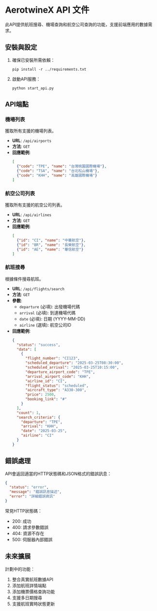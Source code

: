 # AerotwineX API 文件

此API提供航班搜尋、機場查詢和航空公司查詢的功能，支援前端應用的數據需求。

## 安裝與設定

1. 確保已安裝所需依賴：
   ```
   pip install -r ../requirements.txt
   ```

2. 啟動API服務：
   ```
   python start_api.py
   ```

## API端點

### 機場列表

獲取所有支援的機場列表。

- **URL**: `/api/airports`
- **方法**: `GET`
- **回應範例**:
  ```json
  [
    {"code": "TPE", "name": "台灣桃園國際機場"},
    {"code": "TSA", "name": "台北松山機場"},
    {"code": "KHH", "name": "高雄國際機場"}
  ]
  ```

### 航空公司列表

獲取所有支援的航空公司列表。

- **URL**: `/api/airlines`
- **方法**: `GET`
- **回應範例**:
  ```json
  [
    {"id": "CI", "name": "中華航空"},
    {"id": "BR", "name": "長榮航空"},
    {"id": "AE", "name": "華信航空"}
  ]
  ```

### 航班搜尋

根據條件搜尋航班。

- **URL**: `/api/flights/search`
- **方法**: `GET`
- **參數**:
  - `departure` (必填): 出發機場代碼
  - `arrival` (必填): 到達機場代碼
  - `date` (必填): 日期 (YYYY-MM-DD)
  - `airline` (選填): 航空公司ID
- **回應範例**:
  ```json
  {
    "status": "success",
    "data": [
      {
        "flight_number": "CI123",
        "scheduled_departure": "2025-03-25T08:30:00",
        "scheduled_arrival": "2025-03-25T10:15:00",
        "departure_airport_code": "TPE",
        "arrival_airport_code": "KHH",
        "airline_id": "CI",
        "flight_status": "scheduled",
        "aircraft_type": "A330-300",
        "price": 2500,
        "booking_link": "#"
      }
    ],
    "count": 1,
    "search_criteria": {
      "departure": "TPE",
      "arrival": "KHH",
      "date": "2025-03-25",
      "airline": "CI"
    }
  }
  ```

## 錯誤處理

API會返回適當的HTTP狀態碼和JSON格式的錯誤訊息：

```json
{
  "status": "error",
  "message": "錯誤訊息描述",
  "error": "詳細錯誤資訊"
}
```

常見HTTP狀態碼：
- 200: 成功
- 400: 請求參數錯誤
- 404: 資源不存在
- 500: 伺服器內部錯誤

## 未來擴展

計劃中的功能：
1. 整合真實航班數據API
2. 添加航班詳情端點
3. 添加機票價格查詢功能
4. 支援多日期搜尋
5. 支援航班實時狀態更新